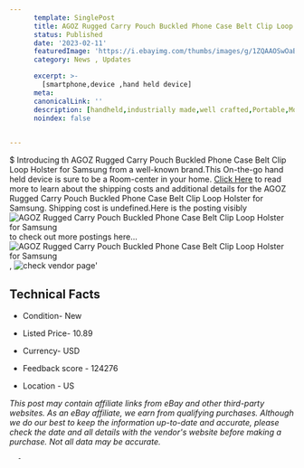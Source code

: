 ```yaml
---
      template: SinglePost
      title: AGOZ Rugged Carry Pouch Buckled Phone Case Belt Clip Loop Holster for Samsung
      status: Published
      date: '2023-02-11'
      featuredImage: 'https://i.ebayimg.com/thumbs/images/g/1ZQAAOSwOaBbRlNO/s-l225.jpg'
      category: News , Updates

      excerpt: >-
        [smartphone,device ,hand held device]
      meta:
      canonicalLink: ''
      description: [handheld,industrially made,well crafted,Portable,Mobile,Compact,Convenient,Lightweight,Maneuverable,Man-portable,Miniature,Carriable,Hand-held,Light,Holdable,Transportable,Mobile device,Pocket-sized,On-the-go,Wireless,Cordless,Compact size,Convenient size, smartphone,device ,hand held device]
      noindex: false
      

---
```

$
      Introducing th AGOZ Rugged Carry Pouch Buckled Phone Case Belt Clip Loop Holster for Samsung from a well-known brand.This On-the-go hand held device is sure to be a Room-center in your home. [Click Here](https://www.ebay.com/itm/221988462934?hash=item33af8b2156%3Ag%3A1ZQAAOSwOaBbRlNO&mkevt=1&mkcid=1&mkrid=711-53200-19255-0&campid=%253CePNCampaignId%253E&customid=%253CreferenceId%253E&toolid=10049) to read more to learn about the shipping costs and additional details for the AGOZ Rugged Carry Pouch Buckled Phone Case Belt Clip Loop Holster for Samsung. Shipping cost is undefined.Here is the posting visibly ![AGOZ Rugged Carry Pouch Buckled Phone Case Belt Clip Loop Holster for Samsung](https://i.ebayimg.com/thumbs/images/g/1ZQAAOSwOaBbRlNO/s-l225.jpg) to check out more postings here... ![AGOZ Rugged Carry Pouch Buckled Phone Case Belt Clip Loop Holster for Samsung](https://i.ebayimg.com/images/g/1ZQAAOSwOaBbRlNO/s-l1600.jpg), ![check vendor page](https://origin-galleryplus.ebayimg.com/ws/web/221988462934_2_0_1/225x225.jpg,https://origin-galleryplus.ebayimg.com/ws/web/221988462934_3_0_1/225x225.jpg,https://origin-galleryplus.ebayimg.com/ws/web/221988462934_4_0_1/225x225.jpg,https://origin-galleryplus.ebayimg.com/ws/web/221988462934_5_0_1/225x225.jpg,https://origin-galleryplus.ebayimg.com/ws/web/221988462934_6_0_1/225x225.jpg,https://origin-galleryplus.ebayimg.com/ws/web/221988462934_7_0_1/225x225.jpg,https://origin-galleryplus.ebayimg.com/ws/web/221988462934_8_0_1/225x225.jpg,https://origin-galleryplus.ebayimg.com/ws/web/221988462934_9_0_1/225x225.jpg,https://origin-galleryplus.ebayimg.com/ws/web/221988462934_10_0_1/225x225.jpg,https://origin-galleryplus.ebayimg.com/ws/web/221988462934_11_0_1/225x225.jpg)'

      

 ## Technical Facts 



     
      

 - Condition- New 


      

 - Listed Price- 10.89 


      

 - Currency- USD 


      

 - Feedback score - 124276 


      

 - Location - US 


      
      

 *_This post may contain affiliate links from eBay and other third-party websites. As an eBay affiliate, we earn from qualifying purchases. Although we do our best to keep the information up-to-date and accurate, please check the date and all details with the vendor's website before making a purchase. Not all data may be accurate._*




      -
